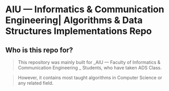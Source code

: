 # AIU — Informatics & Communication Engineering| Algorithms & Data Structures Implementations Repo

## Who is this repo for?
> This repository was mainly built for _AIU — Faculty of Informatics & Communication Engineering _ Students, who have taken ADS Class.

> However, it contains most taught algorithms in Computer Science or any related field.
